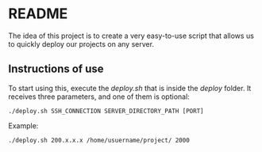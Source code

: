 # README

The idea of this project is to create a very easy-to-use script that allows us to quickly deploy our projects on any server.

## Instructions of use

To start using this, execute the *deploy.sh* that is inside the *deploy* folder. It receives three parameters, and one of them is optional:

``` 
./deploy.sh SSH_CONNECTION SERVER_DIRECTORY_PATH [PORT]
```

Example:
```
./deploy.sh 200.x.x.x /home/usuername/project/ 2000

```